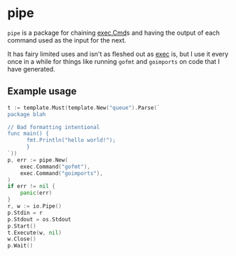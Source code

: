 # pipe

`pipe` is a package for chaining [exec.Cmd](https://golang.org/pkg/os/exec/#Cmd)s and having the output of each command used as the input for the next.

It has fairy limited uses and isn't as fleshed out as [exec](https://golang.org/pkg/os/exec/) is, but I use it every once in a while for things like running `gofmt` and `goimports` on code that I have generated.

## Example usage

```go
t := template.Must(template.New("queue").Parse(`
package blah

// Bad formatting intentional
func main() {
      fmt.Println("hello world!");
      }
`))
p, err := pipe.New(
	exec.Command("gofmt"),
	exec.Command("goimports"),
)
if err != nil {
	panic(err)
}
r, w := io.Pipe()
p.Stdin = r
p.Stdout = os.Stdout
p.Start()
t.Execute(w, nil)
w.Close()
p.Wait()
```
